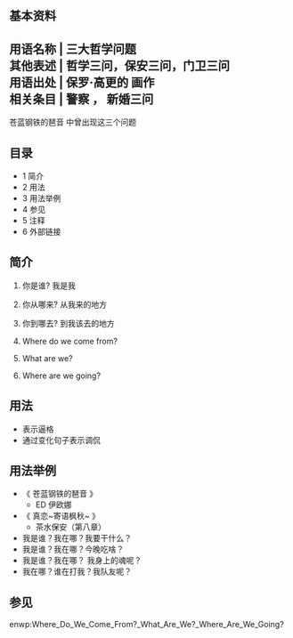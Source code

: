 **基本资料**  
---  
用语名称  |  三大哲学问题   
其他表述  |  哲学三问，保安三问，门卫三问   
用语出处  |  保罗·高更的  画作   
相关条目  |  警察  ，  新婚三问   
---  
苍蓝钢铁的琶音  中曾出现这三个问题  
  
##  目录

  * 1  简介 
  * 2  用法 
  * 3  用法举例 
  * 4  参见 
  * 5  注释 
  * 6  外部链接 

##  简介

  1. 你是谁?  我是我 
  2. 你从哪来?  从我来的地方 
  3. 你到哪去?  到我该去的地方 

  1. Where do we come from? 
  2. What are we? 
  3. Where are we going? 

##  用法

  * 表示逼格 
  * 通过变化句子表示调侃 

##  用法举例

  * 《  苍蓝钢铁的琶音  》 
    * ED  伊欧娜 
  * 《  真恋~寄语枫秋~  》 
    * 茶水保安（第八章） 
  * 我是谁？我在哪？我要干什么？ 
  * 我是谁？我在哪？今晚吃啥？ 
  * 我是谁？我在哪？  我身上的魂呢？ 
  * 我在哪？谁在打我？我队友呢？ 

##  参见

enwp:Where_Do_We_Come_From?_What_Are_We?_Where_Are_We_Going?